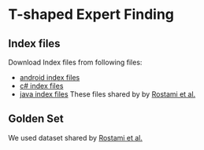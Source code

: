 # T-shaped Expert Finding

## Index files
Download Index files from following files:
- [android index files](https://www.dropbox.com/s/xtnoxbnvi2cv0wr/android.rar?dl=0)
- [c# index files](https://www.dropbox.com/s/zxezptzhtbkmp3b/c%23.rar?dl=0)
- [java index files](https://www.dropbox.com/s/6lro4knb6bgo0u5/java.rar?dl=0)
These files shared by by [Rostami et al.](https://github.com/prostami/tshaped-Mining)

## Golden Set
We used dataset shared by [Rostami et al.](https://github.com/prostami/tshaped-Mining)

